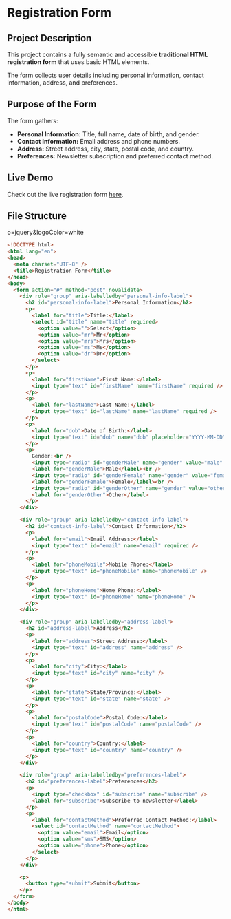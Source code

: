 # Registration Form 

## Project Description

This project contains a fully semantic and accessible **traditional HTML registration form** that uses basic HTML elements. 

The form collects user details including personal information, contact information, address, and preferences.

## Purpose of the Form

The form gathers:

- **Personal Information:** Title, full name, date of birth, and gender.
- **Contact Information:** Email address and phone numbers.
- **Address:** Street address, city, state, postal code, and country.
- **Preferences:** Newsletter subscription and preferred contact method.

## Live Demo

Check out the live registration form [here](https://yourusername.github.io/registration-form/).

## File Structure

<!-- Improved compatibility of back to top link: See: https://github.com/othneildrew/Best-README-Template/pull/73 -->
<!DOCTYPE html>
<html lang="en">
<head>
  <meta charset="UTF-8" />
  <title>Registration Form</title>

<!--
*** I'm using markdown "reference style" links for readability.
*** Reference links are enclosed in brackets [ ] instead of parentheses ( ).
*** See the bottom of this document for the declaration of the reference variables
*** for contributors-url, forks-url, etc. This is an optional, concise syntax you may use.
*** https://www.markdownguide.org/basic-syntax/#reference-style-links
-->o=jquery&logoColor=white
```html
<!DOCTYPE html>
<html lang="en">
<head>
  <meta charset="UTF-8" />
  <title>Registration Form</title>
</head>
<body>
  <form action="#" method="post" novalidate>
    <div role="group" aria-labelledby="personal-info-label">
      <h2 id="personal-info-label">Personal Information</h2>
      <p>
        <label for="title">Title:</label>
        <select id="title" name="title" required>
          <option value="">Select</option>
          <option value="mr">Mr</option>
          <option value="mrs">Mrs</option>
          <option value="ms">Ms</option>
          <option value="dr">Dr</option>
        </select>
      </p>
      <p>
        <label for="firstName">First Name:</label>
        <input type="text" id="firstName" name="firstName" required />
      </p>
      <p>
        <label for="lastName">Last Name:</label>
        <input type="text" id="lastName" name="lastName" required />
      </p>
      <p>
        <label for="dob">Date of Birth:</label>
        <input type="text" id="dob" name="dob" placeholder="YYYY-MM-DD" required />
      </p>
      <p>
        Gender:<br />
        <input type="radio" id="genderMale" name="gender" value="male" />
        <label for="genderMale">Male</label><br />
        <input type="radio" id="genderFemale" name="gender" value="female" />
        <label for="genderFemale">Female</label><br />
        <input type="radio" id="genderOther" name="gender" value="other" />
        <label for="genderOther">Other</label>
      </p>
    </div>

    <div role="group" aria-labelledby="contact-info-label">
      <h2 id="contact-info-label">Contact Information</h2>
      <p>
        <label for="email">Email Address:</label>
        <input type="text" id="email" name="email" required />
      </p>
      <p>
        <label for="phoneMobile">Mobile Phone:</label>
        <input type="text" id="phoneMobile" name="phoneMobile" />
      </p>
      <p>
        <label for="phoneHome">Home Phone:</label>
        <input type="text" id="phoneHome" name="phoneHome" />
      </p>
    </div>

    <div role="group" aria-labelledby="address-label">
      <h2 id="address-label">Address</h2>
      <p>
        <label for="address">Street Address:</label>
        <input type="text" id="address" name="address" />
      </p>
      <p>
        <label for="city">City:</label>
        <input type="text" id="city" name="city" />
      </p>
      <p>
        <label for="state">State/Province:</label>
        <input type="text" id="state" name="state" />
      </p>
      <p>
        <label for="postalCode">Postal Code:</label>
        <input type="text" id="postalCode" name="postalCode" />
      </p>
      <p>
        <label for="country">Country:</label>
        <input type="text" id="country" name="country" />
      </p>
    </div>

    <div role="group" aria-labelledby="preferences-label">
      <h2 id="preferences-label">Preferences</h2>
      <p>
        <input type="checkbox" id="subscribe" name="subscribe" />
        <label for="subscribe">Subscribe to newsletter</label>
      </p>
      <p>
        <label for="contactMethod">Preferred Contact Method:</label>
        <select id="contactMethod" name="contactMethod">
          <option value="email">Email</option>
          <option value="sms">SMS</option>
          <option value="phone">Phone</option>
        </select>
      </p>
    </div>

    <p>
      <button type="submit">Submit</button>
    </p>
  </form>
</body>
</html>


